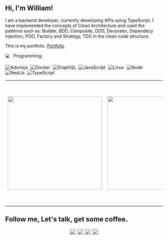 
##  Hi, I'm William!

I am a backend developer, currently developing APIs using TypeScript. I have implemented the concepts of Clean Architecture and used the patterns such as: Builder, BDD, Composite, DDD, Decorator, Dependecy Injection, POO, Factory and Strategy, TDD in the clean code structure.

This is my portfolio. [Portfolio](https://williamkoller.github.io)

💻  &nbsp; Programming: <br/>


![Adonisjs](https://img.shields.io/badge/-Adonisjs-220052?style=flat&logoColor=fff&logo=adonisjs)&nbsp;
![Docker](https://img.shields.io/badge/-Docker-099cec?style=flat&logoColor=fff&logo=docker)&nbsp;
![GraphQL](https://img.shields.io/badge/-GraphQL-e10098?style=flat&logoColor=fff&logo=graphql)&nbsp;
![JavaScript](https://img.shields.io/badge/-JavaScript-FEAE32?style=flat&logoColor=fff&logo=javascript)&nbsp;
![Linux](https://img.shields.io/badge/-Linux-f2930d?style=flat&logoColor=fff&logo=linux)&nbsp;
![Node](https://img.shields.io/badge/-Node.js-5B9856?style=flat&logoColor=fff&logo=node.js)&nbsp;
![NestJs](https://img.shields.io/badge/-Nest.js-ea2845?style=flat&logoColor=fff&logo=nestjs)&nbsp;
![TypeScript](https://img.shields.io/badge/-TypeScript-007ACC?style=flat&logoColor=fff&logo=typescript)&nbsp;

<center>
  <table>
    <tr>
        <td><img width="300px" align="left" src="https://github-readme-stats.vercel.app/api?username=williamkoller&theme=dracula"/></td>
        <td><img width="300px" align="left" src="https://github-readme-stats.vercel.app/api/top-langs/?username=williamkoller&layout=compact&theme=dracula" /></td>
        <td><img width="396px" align="left" src="https://github-readme-stats.vercel.app/api/wakatime?username=williamkoller&theme=dracula&layout=compact"/></td>
    </tr>   
  </table>
</center>  


## Follow me, Let's talk, get some coffee.

<p align="center">
<a href="https://twitter.com/williamkoller" target="blank"><img align="center" src="https://cdn.jsdelivr.net/npm/simple-icons@3.0.1/icons/twitter.svg" alt="williamkoller" height="20" width="20" /></a>
<a href="https://linkedin.com/in/williamkoller" target="blank"><img align="center" src="https://cdn.jsdelivr.net/npm/simple-icons@3.0.1/icons/linkedin.svg" alt="williamkoller" height="20" width="20" /></a>
<a href="https://fb.com/developwilliamkoller" target="blank"><img align="center" src="https://cdn.jsdelivr.net/npm/simple-icons@3.0.1/icons/facebook.svg" alt="developwilliamkoller" height="20" width="20" /></a>
<a href="https://instagram.com/williamkoller" target="blank"><img align="center" src="https://cdn.jsdelivr.net/npm/simple-icons@3.0.1/icons/instagram.svg" alt="williamkoller" height="20" width="20" /></a>
</p>
